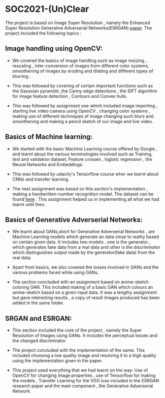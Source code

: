 # SOC2021-(Un)Clear
The project is based on Image Super Resolution , namely the Enhanced Super Resolution Generative Adverserial Networks(ESRGAN) [paper](https://arxiv.org/abs/1609.04802). The project included the following topics :
## Image handling using OpenCV:
* We covered the basics of image handling such as image resizing , rescaling , inter-conversion of images from different color systems, smoothening of images by eroding  and dilating and different types of blurring .

* This was followed by covering of certain important functions such as the Gaussian pyramids ,the Canny edge detections ,  the SIFT algorithm for image feature detection , Contours and Convex hulls.

* This was followed by assignment one which included image importing , starting live video camera using OpenCV , changing color systems , making use of different techniques of image changing such blurs and smoothening and making a pencil sketch of our image and live video.

## Basics of Machine learning:
* We started with the basic Machine Learning course offered by Google , and learnt about the various terminologies involved such as Training, test and validation dataset, Feature crosses , logistic regression , the Neural Networks and Embeddings.

* This was followed by udacity's Tensorflow course wher we learnt about CNNs and transfer learning.
* The next assignment was based on this section's implementation , making a handwritten-number recognition model. The dataset can be found [here](https://www.kaggle.com/c/digit-recognizer/overview) . This assignment helped us in implementing all what we had learnt until then.

## Basics of Generative Adverserial Networks:
* We learnt about GANs,short for Generative Adverserial Networks , are Machine Learning models which generate an data close to reality based on certain given data. It includes two models , one is the generator , which generates fake data from a real data and other is the discriminator which distinguishes output made by the generator(fake data) from the real data.

* Apart from basics, we also covered the losses involved in GANs and the various problems faced while using GANs.

* The section concluded with an assignment based on anime-sketch coloring GAN. This included making of a basic GAN which colours an anime-sketch based on a given input data. It was a lengthy assignment but gave interesting results , a copy of result images produced has been added in the same folder.

## SRGAN and ESRGAN:
* This section included the core of the project , namely the Super Resolution of Images using GANs. It includes the perceptual losses and the changed discriminator.

* The project concluded with the implementation of the same. This included choosing a low quality image and resolving it to a high quality using the implementation given in the paper.

* This project used everything that we had learnt on the way: Use of OpenCV for changing image properties , use of Tensorflow for making the models , Transfer Learning for the VGG loss included in the ESRGAN research paper and the main component , the Generative Adverserial Network.
